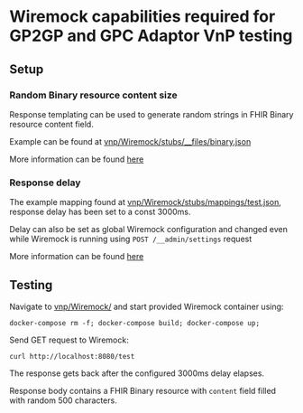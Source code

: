 # Wiremock capabilities required for GP2GP and GPC Adaptor VnP testing

## Setup

### Random Binary resource content size

Response templating can be used to generate random strings in FHIR Binary resource content field.

Example can be found at [vnp/Wiremock/stubs/__files/binary.json](./stubs/__files/binary.json)

More information can be found [here](https://wiremock.org/docs/response-templating/)

### Response delay

The example mapping found at [vnp/Wiremock/stubs/mappings/test.json](./stubs/mappings/test.json), response delay has been set to a const 3000ms.

Delay can also be set as global Wiremock configuration and changed even while Wiremock is running using `POST /__admin/settings` request

More information can be found [here](http://wiremock.org/docs/simulating-faults/)

## Testing

Navigate to [vnp/Wiremock/](./) and start provided Wiremock container using:

    docker-compose rm -f; docker-compose build; docker-compose up;

Send GET request to Wiremock:

    curl http://localhost:8080/test

The response gets back after the configured 3000ms delay elapses.

Response body contains a FHIR Binary resource with `content` field filled with random 500 characters.